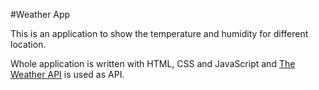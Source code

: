 #Weather App

This is an application to show the temperature and humidity for different location.

Whole application is written with HTML, CSS and JavaScript and [The Weather API](https://openweathermap.org/api) is used as API. 
